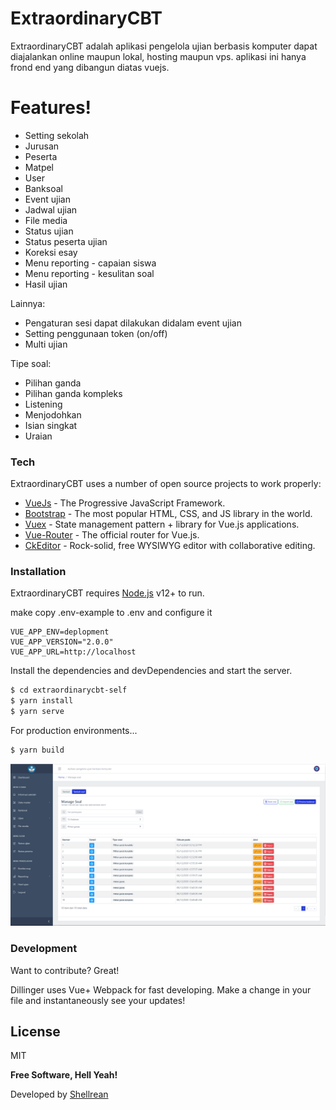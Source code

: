 # ExtraordinaryCBT

ExtraordinaryCBT adalah aplikasi pengelola ujian berbasis komputer dapat diajalankan online maupun lokal, hosting maupun vps. aplikasi ini hanya frond end yang dibangun diatas vuejs.

# Features!

  - Setting sekolah
  - Jurusan
  - Peserta
  - Matpel
  - User
  - Banksoal
  - Event ujian
  - Jadwal ujian
  - File media
  - Status ujian
  - Status peserta ujian
  - Koreksi esay
  - Menu reporting - capaian siswa
  - Menu reporting - kesulitan soal
  - Hasil ujian


Lainnya:
  - Pengaturan sesi dapat dilakukan didalam event ujian
  - Setting penggunaan token (on/off)
  - Multi ujian

Tipe soal:
  - Pilihan ganda
  - Pilihan ganda kompleks
  - Listening
  - Menjodohkan
  - Isian singkat
  - Uraian


### Tech

ExtraordinaryCBT uses a number of open source projects to work properly:

* [VueJs] - The Progressive JavaScript Framework.
* [Bootstrap] - The most popular HTML, CSS, and JS library in the world.
* [Vuex] - State management pattern + library for Vue.js applications.
* [Vue-Router] - The official router for Vue.js.
* [CkEditor] - Rock-solid, free WYSIWYG editor with collaborative editing.

### Installation

ExtraordinaryCBT requires [Node.js](https://nodejs.org/) v12+ to run.

make copy .env-example to .env and configure it
``` env
VUE_APP_ENV=deplopment
VUE_APP_VERSION="2.0.0"
VUE_APP_URL=http://localhost
```

Install the dependencies and devDependencies and start the server.

```sh
$ cd extraordinarycbt-self
$ yarn install
$ yarn serve
```

For production environments...

```sh
$ yarn build
```

![Kumpulan soal](/screenshoot/1.png?raw=true "Tampilan kumpulan soal")

### Development

Want to contribute? Great!

Dillinger uses Vue+ Webpack for fast developing.
Make a change in your file and instantaneously see your updates!

License
----

MIT


**Free Software, Hell Yeah!**

[//]: # (These are reference links used in the body of this note and get stripped out when the markdown processor does its job. There is no need to format nicely because it shouldn't be seen. Thanks SO - http://stackoverflow.com/questions/4823468/store-comments-in-markdown-syntax)

   [VueJs]: <http://vuejs.org>
   [Bootstrap]: <https://www.getbootstrap.com>
   [Vuex]: <https://vuex.vuejs.org>
   [Vue-Router]: <https://router.vuejs.org>
   [CkEditor]: <https://ckeditor.com>
Developed by [Shellrean](https://shellrean.com/)